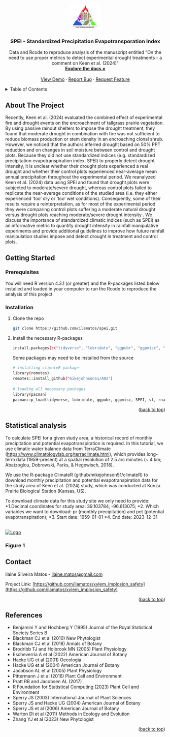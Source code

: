 <!-- Improved compatibility of back to top link: See: https://github.com/othneildrew/Best-README-Template/pull/73 -->
<a name="readme-top"></a>
<!--
*** Thanks for checking out the Best-README-Template. If you have a suggestion
*** that would make this better, please fork the repo and create a pull request
*** or simply open an issue with the tag "enhancement".
*** Don't forget to give the project a star!
*** Thanks again! Now go create something AMAZING! :D
-->



<!-- PROJECT SHIELDS -->
<!--
*** I'm using markdown "reference style" links for readability.
*** Reference links are enclosed in brackets [ ] instead of parentheses ( ).
*** See the bottom of this document for the declaration of the reference variables
*** for contributors-url, forks-url, etc. This is an optional, concise syntax you may use.
*** https://www.markdownguide.org/basic-syntax/#reference-style-links
-->


<!-- PROJECT LOGO -->
<br />
<div align="center">
  <a href="https://github.com/ilamatos/spei">
    <img src="figures/LEV1_ingles_branco_300dpi.tif" alt="Logo" width="100" height="80">
  </a>

<h3 align="center">SPEI - Standardized Precipitation Evapotransporation Index</h3>

  <p align="center">
   Data and Rcode to reproduce analysis of the manuscript entitled "On  the need to use proper metrics to detect experimental drought treatments - a comment on Keen et al. (2024)"
    <br />
    <a href="https://github.com/ilamatos/spei"><strong>Explore the docs »</strong></a>
    <br />
    <br />
    <a href="https://github.com/ilamatos/spei">View Demo</a>
    ·
    <a href="https://github.com/ilamatos/spei/issues">Report Bug</a>
    ·
    <a href="https://github.com/ilamatos/spei/issues">Request Feature</a>
  </p>
</div>



<!-- TABLE OF CONTENTS -->
<details>
  <summary>Table of Contents</summary>
    <li>
      <a href="#about-the-project">About the project </a>
      </ul>
    <li>
      <a href="#getting-started">Getting Started</a>
      </ul>
        <li><a href="#prerequisites">Prerequisites</a></li>
        <li><a href="#installation">Installation</a></li>
      </ul>
    </li>
  <li>
      <a href="#statistical-analysis">Statistical Analysis</a>
    </ul>
    <li><a href="#contact">Contact</a></li>
    <li><a href="#references">References</a></li>
  </ol>
</details>


<!-- ABOUT THE PROJECT -->
## About The Project
Recently, Keen et al. (2024) evaluated the combined effect of experimental fire and drought events on the encroachment of tallgrass prairie vegetation. By using passive rainout shelters to impose the drought treatment, they found that moderate drought in combination with fire was not sufficient to reduce biomass production or stem density in an encroaching clonal shrub. However, we noticed that the authors inferred drought based on 50% PPT reduction and on changes in soil moisture between control and drought plots. Because they did not use standardized indices (e.g. standardized precipitation evapotranspiration index, SPEI) to properly detect drought intensity, it is unclear whether their drought plots experienced a real drought and whether their control plots experienced near-average mean annual precipitation throughout the experimental period. We reanalyzed Keen et al. (2024) data using SPEI and found that drought plots were subjected to moderate/severe drought, whereas control plots failed to replicate the near-average conditions of the studied area (i.e. they either experienced ‘too’ dry or ‘too’ wet conditions). Consequently, some of their results require a reinterpretation, as for most of the experimental period they were comparing control plots suffering a moderate natural drought versus drought plots reaching moderate/severe drought intensity . We discuss the importance of standardized climatic indices (such as SPEI) as an informative metric to quantify drought intensity in rainfall manipulative experiments and provide additional guidelines to improve how future rainfall manipulation studies impose and detect drought in treatment and control plots.

<!-- GETTING STARTED -->
## Getting Started

### Prerequisites

You will need R version 4.3.1 (or greater) and the R-packages listed below installed and loaded in your computer to run the Rcode to reproduce the analysis of this project

### Installation

1. Clone the repo
   ```sh
   git clone https://github.com/ilamatos/spei.git
   ```
2. Install the necessary R-packages
   ```sh
   install.packages(c("tidyverse", "lubridate", "ggpubr", "ggpmisc", "SPEI", "sf, "rnaturalearth", "remotes", "pacman"))
   ```
   Some packages may need to be installed from the source
   
    ```sh
   # installing climateR package 
   library(remotes)
   remotes::install_github("mikejohnson51/AOI")

   # loading all necessary packages
   library(pacman)
   pacman::p_load(tidyverse, lubridate, ggpubr, ggpmisc, SPEI, sf, rnaturalearth, climateR) 
    
   ```

<p align="right">(<a href="#readme-top">back to top</a>)</p>

<!-- STATISTICAL ANALYSIS -->
## Statistical analysis

To calculate SPEI for a given study area, a historical record of monthly precipitation and potential evapotranspiration is required.
In this tutorial, we use climatic water balance data from TerraClimate (https://www.climatologylab.org/terraclimate.html), which provides long-term data (1959-present) at a spatial resolution of 2.5 arc minutes (~ 4 km; Abatzoglou, Dobrowski, Parks, & Hegewisch, 2018).

We use the R-package ClimateR (github/mikejohnson51/climateR) to download monthly precipitation and potential evapotranspiration data for the study area of Keen et al. (2024) study, which was conducted at Konza Prairie Biological Station (Kansas, US).

To download climate data for this study site we only need to provide: 
*[]()1.Decimal coordinates for study area: 39.103784, -96.613075;
*[]()2. Which variables we want to download: pr (monthly precipitation) and pet (potential evapotranspiration);
*[]()3. Start date: 1959-01-01
*[]()4. End date: 2023-12-31






<!-- FIGURE 1 -->
<br />
<div align="left">
  <a href="https://github.com/ilamatos/xylem_implosion_safety">
    <img src="figures/Figure_1.png" alt="Logo" width="2500" height="500">
  </a>

<h3 align="left">Figure 1</h3>



<!-- CONTACT -->
## Contact

Ilaine Silveira Matos - ilaine.matos@gmail.com

Project Link: [https://github.com/ilamatos/xylem_implosion_safety](https://github.com/ilamatos/xylem_implosion_safety)

<p align="right">(<a href="#readme-top">back to top</a>)</p>

<!-- REFERENCES -->
## References

* []()Benjamini Y and Hochberg Y (1995) Journal of the Royal Statistical Society Series B
* []()Blackman CJ et al (2010) New Phytologist
* []()Blackman CJ et al (2018) Annals of Botany
* []()Brodribb TJ and Holbrook MN (2005) Plant Physiology
* []()Escheverria A et al (2022) American Journal of Botany
* []()Hacke UG et al (2001) Oecologia 
* []()Hacke UG et al (2004) American Journal of Botany
* []()Jacobson AL et al (2005) Plant Physiology
* []()Pittermann J et al (2016) Plant Cell and Environment
* []()Pratt RB and Jacobsen AL (2017)
* []()R Foundation for Statistical Computing (2023) Plant Cell and Environment
* []()Sperry JS (2003) International Journal of Plant Sciences
* []()Sperry JS and Hacke UG (2004) American Journal of Botany
* []()Sperry JS et al (2006) American Journal of Botany
* []()Warton DI et al (2011) Methods in Ecology and Evolution
* []()Zhang YJ et al (2023) New Phytologist
<p align="right">(<a href="#readme-top">back to top</a>)</p>



<!-- MARKDOWN LINKS & IMAGES -->
<!-- https://www.markdownguide.org/basic-syntax/#reference-style-links -->
[contributors-shield]: https://img.shields.io/github/contributors/ilamatos/xylem_implosion_safety.svg?style=for-the-badge
[contributors-url]: https://github.com/ilamatos/xylem_implosion_safety/graphs/contributors
[forks-shield]: https://img.shields.io/github/forks/ilamatos/xylem_implosion_safety.svg?style=for-the-badge
[forks-url]: https://github.com/ilamatos/xylem_implosion_safety/network/members
[stars-shield]: https://img.shields.io/github/stars/ilamatos/xylem_implosion_safety.svg?style=for-the-badge
[stars-url]: https://github.com/ilamatos/xylem_implosion_safety/stargazers
[issues-shield]: https://img.shields.io/github/issues/ilamatos/xylem_implosion_safety.svg?style=for-the-badge
[issues-url]: https://github.com/ilamatos/xylem_implosion_safety/issues
[license-shield]: https://img.shields.io/github/license/ilamatos/xylem_implosion_safety.svg?style=for-the-badge
[license-url]: https://github.com/ilamatos/xylem_implosion_safety/blob/master/LICENSE.txt
[linkedin-shield]: https://img.shields.io/badge/-LinkedIn-black.svg?style=for-the-badge&logo=linkedin&colorB=555
[linkedin-url]: https://linkedin.com/in/linkedin_username
[product-screenshot]: images/screenshot.png
[Next.js]: https://img.shields.io/badge/next.js-000000?style=for-the-badge&logo=nextdotjs&logoColor=white
[Next-url]: https://nextjs.org/
[React.js]: https://img.shields.io/badge/React-20232A?style=for-the-badge&logo=react&logoColor=61DAFB
[React-url]: https://reactjs.org/
[Vue.js]: https://img.shields.io/badge/Vue.js-35495E?style=for-the-badge&logo=vuedotjs&logoColor=4FC08D
[Vue-url]: https://vuejs.org/
[Angular.io]: https://img.shields.io/badge/Angular-DD0031?style=for-the-badge&logo=angular&logoColor=white
[Angular-url]: https://angular.io/
[Svelte.dev]: https://img.shields.io/badge/Svelte-4A4A55?style=for-the-badge&logo=svelte&logoColor=FF3E00
[Svelte-url]: https://svelte.dev/
[Laravel.com]: https://img.shields.io/badge/Laravel-FF2D20?style=for-the-badge&logo=laravel&logoColor=white
[Laravel-url]: https://laravel.com
[Bootstrap.com]: https://img.shields.io/badge/Bootstrap-563D7C?style=for-the-badge&logo=bootstrap&logoColor=white
[Bootstrap-url]: https://getbootstrap.com
[JQuery.com]: https://img.shields.io/badge/jQuery-0769AD?style=for-the-badge&logo=jquery&logoColor=white
[JQuery-url]: https://jquery.com 
